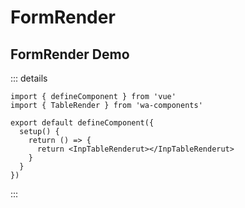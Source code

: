 # FormRender

## FormRender Demo

<FormCard title="新增房间">
  <template #content>
    <FormRender
      :on-finish="onFinish"
      :on-cancel="onCancel"
      :schema="editSchema"
    ></FormRender>
  </template>
</FormCard>

::: details

```
import { defineComponent } from 'vue'
import { TableRender } from 'wa-components'

export default defineComponent({
  setup() {
    return () => {
      return <InpTableRenderut></InpTableRenderut>
    }
  }
})

```

:::

<script lang="ts" setup>
import { FormRender, FormCard } from '../../src/index'
import { debounce } from 'wa-utils'
import 'ant-design-vue/dist/reset.css';

const editSchema = {
  type: 'object',
  rules: {
    code: [
      {
        required: true,
        message: '请输入编号'
      }
    ]
  },
  properties: {
    name: {
      title: '房间名称',
      type: 'string',
      defaultValue: 'hhhhhh',
      required: true,
      maxWidth: '340px',
      widget: 'input',
      props: {
        placeholder: '请输入',
        maxLength: 10,
        type: 'password'
      },
      message: {
        required: '请输入房间名称',
        min: '超出最大限制'
      },
      min: 12
    },
    id: {
      title: '房间id',
      type: 'number',
      defaultValue: '123456',
      required: true,
      maxWidth: '340px',
      widget: 'input',
      props: {
        placeholder: '请输入',
        maxLength: 10
      },
      message: {
        required: '请输入房间名称',
        min: '超出最大限制'
      },
      min: 12
    },
    type: {
      title: '房间类型',
      type: 'string',
      defaultValue: 'A',
      required: true,
      maxWidth: '340px',
      widget: 'select',
      props: {
        placeholder: '请选择',
        options: [
          {
            label: 'A',
            value: 'A'
          },
          {
            label: 'B',
            value: 'B'
          }
        ],
        mode: 'single'
      }
    },
    desc: {
      title: '房间设备描述',
      type: 'string',
      widget: 'textArea',
      props: {
        placeholder: '请输入'
      }
    },
    tip: {
      title: '备注',
      type: 'string',
      defaultValue: '',
      maxWidth: '340px',
      widget: 'textArea',
      props: {
        placeholder: '请输入'
      }
    },
    'fr-7950': {
      title: '点击单选',
      type: 'string',
      widget: 'radio',
      props: {
        options: [
          {
            label: 'A',
            value: 'A'
          },
          {
            label: 'B',
            value: 'B'
          },
          {
            label: 'C',
            value: 'C'
          }
        ]
      }
    },
    'fr-esh4': {
      title: '日期选择',
      type: 'string',
      defaultValue: '2023-09-12',
      maxWidth: '340px',
      format: 'date',
      widget: 'datePicker',
      props: {
        placeholder: '请选择日期'
      }
    },
    'fr-4d0t': {
      title: '日期区间选择',
      type: 'range',
      format: 'date',
      defaultValue: ['2023-09-10', '2023-10-06'],
      maxWidth: '340px',
      widget: 'dateRange',
      props: {
        placeholder: ['开始时间', '结束时间']
      }
    },
    'fr-3tlc': {
      title: '时间选择',
      type: 'string',
      format: 'time',
      maxWidth: '340px',
      widget: 'timePicker',
      props: {
        placeholder: '请选择时间'
      }
    },
    B: {
      title: '时间区间',
      type: 'range',
      format: 'time',
      required: true,
      message: {
        required: '请选择'
      },
      maxWidth: '340px',
      widget: 'timeRange',
      props: {
        placeholder: ['开始时间', '结束时间'],
        showSecond: false
      }
    },
    A: {
      title: '开关',
      type: 'boolean',
      description: '',
      tooltip: {
        title: '这是提示'
      },
      extra: '这是desc',
      required: true,
      message: {
        required: '这是必填校验'
      },
      maxWidth: '340px',
      widget: 'switch',
      defaultValue: true,
      props: {
        placeholder: '',
        checkedChildren: '开',
        unCheckedChildren: '关'
      }
    },
    'fr-j2rq': {
      title: '点击多选',
      type: 'array',
      widget: 'checkboxes',
      props: {
        options: [
          {
            label: 'A',
            value: 'A'
          },
          {
            label: 'B',
            value: 'B'
          },
          {
            label: 'C',
            value: 'C'
          }
        ],
        direction: 'row'
      }
    },
    'fr-h4jb': {
      title: '点击单选',
      type: 'string',
      widget: 'radio',
      props: {
        options: [
          {
            label: 'A',
            value: 'A'
          },
          {
            label: 'B',
            value: 'B'
          },
          {
            label: 'C',
            value: 'C'
          }
        ]
      }
    },
    'fr-1a8o': {
      title: '评分',
      widget: 'rate',
      props: {
        allowClear: true,
        count: 5
      }
    },
    code: {
      title: '房间编号',
      type: 'string',
      required: true,
      message: {
        required: ' 请输入房间编号',
        pattern: '请输入数字'
      },
      pattern: '/^\\d+$/',
      widget: 'input'
    },
    'fr-9zam': {
      title: '下拉多选',
      type: 'array',
      widget: 'multiSelect',
      props: {
        placeholder: '请选择',
        options: [
          {
            label: 'A',
            value: 'A'
          },
          {
            label: 'B',
            value: 'B'
          }
        ],
        mode: 'multiple'
      }
    }
  },
  displayType: 'row',
  column: 2,
  maxWidth: '340px',
  footer: {
    reset: true,
    cancel: '返回'
  }
}


const onFinish = (value: Record<string, any>) => {
  console.log(value)
}
const onCancel = debounce(() => {
})
</script>
